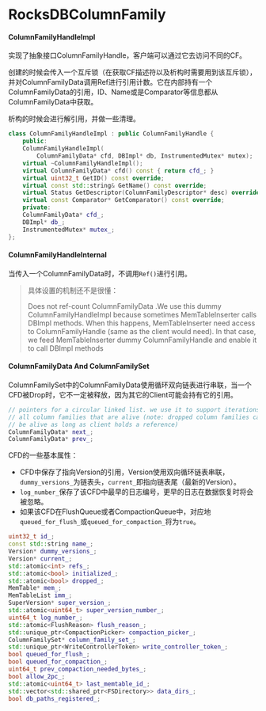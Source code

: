 # RocksDBColumnFamily

#### ColumnFamilyHandleImpl

实现了抽象接口ColumnFamilyHandle，客户端可以通过它去访问不同的CF。

创建的时候会传入一个互斥锁（在获取CF描述符以及析构时需要用到该互斥锁），并对ColumnFamilyData调用Ref进行引用计数。它在内部持有一个ColumnFamilyData的引用，ID、Name或是Comparator等信息都从ColumnFamilyData中获取。

析构的时候会进行解引用，并做一些清理。

```cpp
class ColumnFamilyHandleImpl : public ColumnFamilyHandle {
    public:
    ColumnFamilyHandleImpl(
        ColumnFamilyData* cfd, DBImpl* db, InstrumentedMutex* mutex);
    virtual ~ColumnFamilyHandleImpl();
    virtual ColumnFamilyData* cfd() const { return cfd_; }
    virtual uint32_t GetID() const override;
    virtual const std::string& GetName() const override;
    virtual Status GetDescriptor(ColumnFamilyDescriptor* desc) override;
    virtual const Comparator* GetComparator() const override;
    private:
    ColumnFamilyData* cfd_;
    DBImpl* db_;
    InstrumentedMutex* mutex_;
};
```

#### ColumnFamilyHandleInternal

当传入一个ColumnFamilyData时，不调用`Ref()`进行引用。

> 具体设置的机制还不是很懂：
>
> Does not ref-count ColumnFamilyData .We use this dummy ColumnFamilyHandleImpl because sometimes MemTableInserter  calls DBImpl methods. When this happens, MemTableInserter need access to ColumnFamilyHandle (same as the client would need). In that case, we feed MemTableInserter dummy ColumnFamilyHandle and enable it to call DBImpl methods

#### ColumnFamilyData And ColumnFamilySet

ColumnFamilySet中的ColumnFamilyData使用循环双向链表进行串联，当一个CFD被Drop时，它不一定被释放，因为其它的Client可能会持有它的引用。

```cpp
// pointers for a circular linked list. we use it to support iterations over
// all column families that are alive (note: dropped column families can also
// be alive as long as client holds a reference)
ColumnFamilyData* next_;
ColumnFamilyData* prev_;
```

CFD的一些基本属性：

- CFD中保存了指向Version的引用，Version使用双向循环链表串联，`dummy_versions_`为链表头，`current_`即指向链表尾（最新的Version）。
- `log_number_`保存了该CFD中最早的日志编号，更早的日志在数据恢复时将会被忽略。
- 如果该CFD在FlushQueue或者CompactionQueue中，对应地`queued_for_flush_`或`queued_for_compaction_`将为`true`。

```cpp
uint32_t id_;
const std::string name_;
Version* dummy_versions_;
Version* current_;
std::atomic<int> refs_;
std::atomic<bool> initialized_;
std::atomic<bool> dropped_;
MemTable* mem_;
MemTableList imm_;
SuperVersion* super_version_;
std::atomic<uint64_t> super_version_number_;
uint64_t log_number_;
std::atomic<FlushReason> flush_reason_;
std::unique_ptr<CompactionPicker> compaction_picker_;
ColumnFamilySet* column_family_set_;
std::unique_ptr<WriteControllerToken> write_controller_token_;
bool queued_for_flush_;
bool queued_for_compaction_;
uint64_t prev_compaction_needed_bytes_;
bool allow_2pc_;
std::atomic<uint64_t> last_memtable_id_;
std::vector<std::shared_ptr<FSDirectory>> data_dirs_;
bool db_paths_registered_;
```





